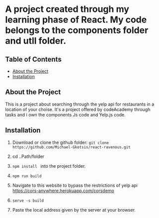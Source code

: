 # A project created through my learning phase of React. My code belongs to the components folder and utll folder.

## Table of Contents

* [About the Project](#about-the-project)
* [Installation](#installation)

## About the Project 

This is a project about searching through the yelp api for restaurants in a location of your choise.
It's a project offered by codeAcademy through tasks and i own the components Js code and Yelp.js code.

## Installation

1. Download or clone the github folder:
```git clone https://github.com/Michael-Gkotsis/react-ravenous.git```

2. cd ..Path/folder

3. ```npm install ``` into the project folder.

4. ```npm run build ```

5. Navigate to this website to bypass the restrictions of yelp api
https://cors-anywhere.herokuapp.com/corsdemo

6. ```serve -s build ```

7. Paste the local address given by the server at your browser.